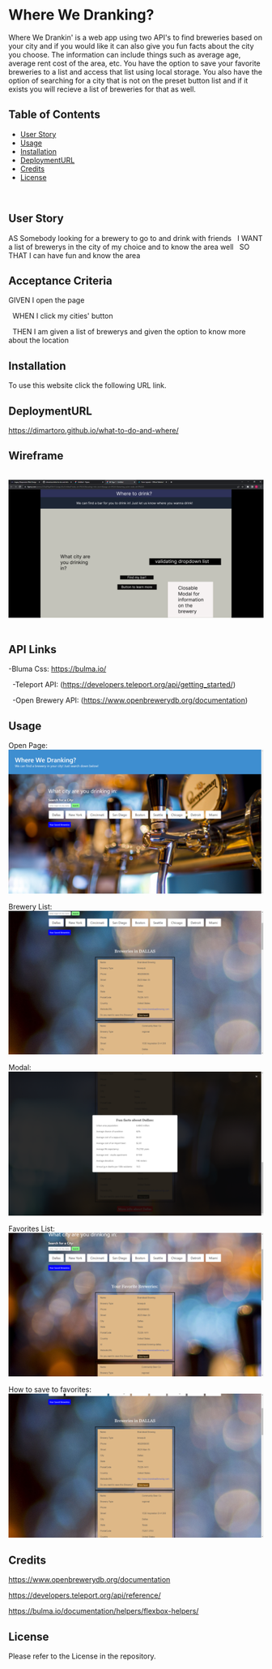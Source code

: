 # Where We Dranking?
Where We Drankin' is a web app using two API's to find breweries based on your city and if you would like it can also give you fun facts about the city you choose. The information can include things such as average age, average rent cost of the area, etc. You have the option to save your favorite breweries to a list and access that list using local storage. You also have the option of searching for a city that is not on the preset button list and if it exists you will recieve a list of breweries for that as well.

## Table of Contents

- [User Story](#user-story)
- [Usage](#usage)
- [Installation](#installation)
- [DeploymentURL](#deploymentURL)
- [Credits](#credits)
- [License](#license)


​
## User Story
AS Somebody looking for a brewery to go to and drink with friends
​
​
I WANT a list of brewerys in the city of my choice and to know the area well
​
​
SO THAT I can have fun and know the area
​
## Acceptance Criteria
GIVEN I open the page 

​
​
WHEN I click my cities' button

​
​
THEN I am given a list of brewerys and given the option to know more about the location
​
## Installation
To use this website click the following URL link.

## DeploymentURL
https://dimartoro.github.io/what-to-do-and-where/

## Wireframe
​
<img src="./assets/images/Wireframe.png">
​
## API Links
-Bluma Css: https://bulma.io/

​
​
-Teleport API: (https://developers.teleport.org/api/getting_started/)

​
​
-Open Brewery API: (https://www.openbrewerydb.org/documentation)
​
​
​
## Usage

Open Page:
![alt "Breweries by City"](./assets/images/begin.png) 

Brewery List:
![alt "Breweries by City"](./assets/images/breweries.png) 

Modal:
![alt "Breweries by City"](./assets/images/Modal.png) 

Favorites List:
![alt "Breweries by City"](./assets/images/favorite.png) 

How to save to favorites:
![alt "Breweries by City"](./assets/images/save.png) 

## Credits

https://www.openbrewerydb.org/documentation

https://developers.teleport.org/api/reference/

https://bulma.io/documentation/helpers/flexbox-helpers/

## License

Please refer to the License in the repository.


